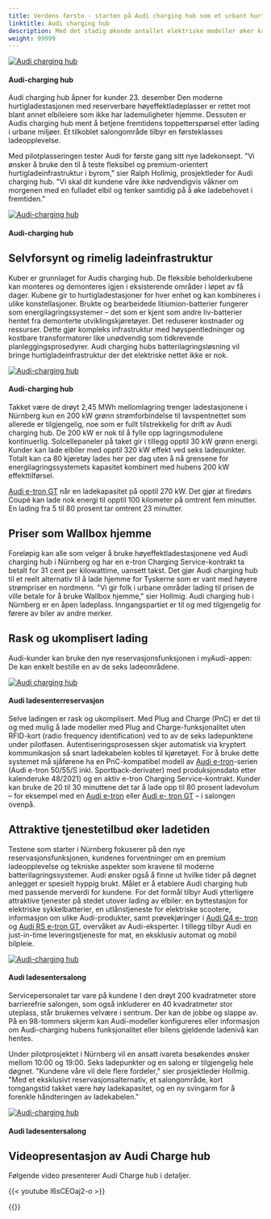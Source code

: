 ```yaml
---
title: Verdens første - starten på Audi charging hub som et urbant hurtigladekonsept
linktitle: Audi charging hub
description: Med det stadig økende antallet elektriske modeller øker kravene til ladeinfrastruktur. I dag på utstillingssenteret i Nürnberg tas den første Audi charging huben i drift som det eneste ladekonseptet i sitt slag i verden.
weight: 99999
---
```

<!-- markdownlint-disable MD033 -->
<figur>
    <a href="https://media.electrichasgoneaudi.net/multimedia/articles/chargehub/chargehub_1.jpg">
        <img src="https://media.electrichasgoneaudi.net/multimedia/articles/chargehub/chargehub_1s.jpg" class="img-fluid" alt="Audi charging hub" title="Audi charging hub">
    </a>
    <figcaption><h4>Audi-charging hub</h4></figcaption>
</figur>

 Audi charging hub åpner for kunder 23. desember Den moderne hurtigladestasjonen med reserverbare høyeffektladeplasser er rettet mot blant annet elbileiere som ikke har lademuligheter hjemme. Dessuten er Audis charging hub ment å betjene fremtidens toppetterspørsel etter lading i urbane miljøer. Et tilkoblet salongområde tilbyr en førsteklasses ladeopplevelse.

Med pilotplasseringen tester Audi for første gang sitt nye ladekonsept. "Vi ønsker å bruke den til å teste fleksibel og premium-orientert hurtigladeinfrastruktur i byrom," sier Ralph Hollmig, prosjektleder for Audi charging hub. "Vi skal dit kundene våre ikke nødvendigvis våkner om morgenen med en fulladet elbil og tenker samtidig på å øke ladebehovet i fremtiden."

<figur>
    <a href="https://media.electrichasgoneaudi.net/multimedia/articles/chargehub/chargehub_2.jpg">
        <img src="https://media.electrichasgoneaudi.net/multimedia/articles/chargehub/chargehub_2s.jpg" class="img-fluid" alt="Audi-charging hub" title="Audi-charging hub">
    </a>
    <figcaption><h4>Audi-charging hub</h4></figcaption>
</figur>

## Selvforsynt og rimelig ladeinfrastruktur

Kuber er grunnlaget for Audis charging hub. De fleksible beholderkubene kan monteres og demonteres igjen i eksisterende områder i løpet av få dager. Kubene gir to hurtigladestasjoner for hver enhet og kan kombineres i ulike konstellasjoner. Brukte og bearbeidede litiumion-batterier fungerer som energilagringssystemer – det som er kjent som andre liv-batterier hentet fra demonterte utviklingskjøretøyer. Det reduserer kostnader og ressurser. Dette gjør kompleks infrastruktur med høyspentledninger og kostbare transformatorer like unødvendig som tidkrevende planleggingsprosedyrer. Audi charging hubs batterilagringsløsning vil bringe hurtigladeinfrastruktur der det elektriske nettet ikke er nok.

<figur>
    <a href="https://media.electrichasgoneaudi.net/multimedia/articles/chargehub/chargehub_3.jpg">
        <img src="https://media.electrichasgoneaudi.net/multimedia/articles/chargehub/chargehub_3s.jpg" class="img-fluid" alt="Audi-charging hub" title="Audi-charging hub">
    </a>
    <figcaption><h4>Audi-charging hub</h4></figcaption>
</figur>

Takket være de drøyt 2,45 MWh mellomlagring trenger ladestasjonene i Nürnberg kun en 200 kW grønn strømforbindelse til lavspentnettet som allerede er tilgjengelig, noe som er fullt tilstrekkelig for drift av Audi charging hub. De 200 kW er nok til å fylle opp lagringsmodulene kontinuerlig. Solcellepaneler på taket gir i tillegg opptil 30 kW grønn energi. Kunder kan lade elbiler med opptil 320 kW effekt ved seks ladepunkter. Totalt kan ca 80 kjøretøy lades her per dag uten å nå grensene for energilagringssystemets kapasitet kombinert med hubens 200 kW effekttilførsel.

[Audi e-tron GT](../../models/e-tron-gt/) når en ladekapasitet på opptil 270 kW. Det gjør at firedørs Coupé kan lade nok energi til opptil 100 kilometer på omtrent fem minutter. En lading fra 5 til 80 prosent tar omtrent 23 minutter.

## Priser som Wallbox hjemme

Foreløpig kan alle som velger å bruke høyeffektladestasjonene ved Audi charging hub i Nürnberg og har en e-tron Charging Service-kontrakt ta betalt for 31 cent per kilowattime, uansett takst. 
Det gjør Audi charging hub til et reelt alternativ til å lade hjemme for Tyskerne som er vant med høyere strømpriser en nordmenn. "Vi gir folk i urbane områder lading til prisen de ville betale for å bruke Wallbox hjemme," sier Hollmig. Audi charging hub i Nürnberg er en åpen ladeplass. Inngangspartiet er til og med tilgjengelig for førere av biler av andre merker.

## Rask og ukomplisert lading

Audi-kunder kan bruke den nye reservasjonsfunksjonen i myAudi-appen: De kan enkelt bestille en av de seks ladeområdene.

<figur>
    <a href="https://media.electrichasgoneaudi.net/multimedia/articles/chargehub/chargehub_6.jpg">
        <img src="https://media.electrichasgoneaudi.net/multimedia/articles/chargehub/chargehub_6s.jpg" class="img-fluid" alt="Audi charging hub" title="Audi charging hub">
    </a>
    <figcaption><h4>Audi ladesenterreservasjon</h4></figcaption>
</figur>


Selve ladingen er rask og ukomplisert. Med Plug and Charge (PnC) er det til og med mulig å lade modeller med Plug and Charge-funksjonalitet uten RFID-kort (radio frequency identification) ved to av de seks ladepunktene under pilotfasen. Autentiseringsprosessen skjer automatisk via kryptert kommunikasjon så snart ladekabelen kobles til kjøretøyet. For å bruke dette systemet må sjåførene ha en PnC-kompatibel modell av [Audi e-tron](../../models/e-tron/)-serien (Audi e-tron 50/55/S inkl. Sportback-derivater) med produksjonsdato etter kalenderuke 48/2021) og en aktiv e-tron Charging Service-kontrakt. Kunder kan bruke de 20 til 30 minuttene det tar å lade opp til 80 prosent ladevolum – for eksempel med en [Audi e-tron](../../models/e-tron/) eller [Audi e- tron GT](../../models/e-tron-gt/) – i salongen ovenpå.

## Attraktive tjenestetilbud øker ladetiden

Testene som starter i Nürnberg fokuserer på den nye reservasjonsfunksjonen, kundenes forventninger om en premium ladeopplevelse og tekniske aspekter som kravene til moderne batterilagringssystemer. Audi ønsker også å finne ut hvilke tider på døgnet anlegget er spesielt hyppig brukt. Målet er å etablere Audi charging hub med passende merverdi for kundene. For det formål tilbyr Audi ytterligere attraktive tjenester på stedet utover lading av elbiler: en byttestasjon for elektriske sykkelbatterier, en utlånstjeneste for elektriske scootere, informasjon om ulike Audi-produkter, samt prøvekjøringer i [Audi Q4 e- tron](../../models/q4-e-tron/) og [Audi RS e-tron GT](../../models/e-tron-gt), overvåket av Audi-eksperter. I tillegg tilbyr Audi en just-in-time leveringstjeneste for mat, en eksklusiv automat og mobil bilpleie.

<figur>
    <a href="https://media.electrichasgoneaudi.net/multimedia/articles/chargehub/chargehub_4.jpg">
        <img src="https://media.electrichasgoneaudi.net/multimedia/articles/chargehub/chargehub_4s.jpg" class="img-fluid" alt="Audi-charging hub" title="Audi-charging hub">
    </a>
    <figcaption><h4>Audi ladesentersalong</h4></figcaption>
</figur>


Servicepersonalet tar vare på kundene I den drøyt 200 kvadratmeter store barrierefrie salongen, som også inkluderer en 40 kvadratmeter stor uteplass, står brukernes velvære i sentrum. Der kan de jobbe og slappe av. På en 98-tommers skjerm kan Audi-modeller konfigureres eller informasjon om Audi-charging hubens funksjonalitet eller bilens gjeldende ladenivå kan hentes.

Under pilotprosjektet i Nürnberg vil en ansatt ivareta besøkendes ønsker mellom 10:00 og 19:00. Seks ladepunkter og en salong er tilgjengelig hele døgnet. "Kundene våre vil dele flere fordeler," sier prosjektleder Hollmig. "Med et eksklusivt reservasjonsalternativ, et salongområde, kort tomgangstid takket være høy ladekapasitet, og en ny svingarm for å forenkle håndteringen av ladekabelen."

<figur>
    <a href="https://media.electrichasgoneaudi.net/multimedia/articles/chargehub/chargehub_5.jpg">
        <img src="https://media.electrichasgoneaudi.net/multimedia/articles/chargehub/chargehub_5s.jpg" class="img-fluid" alt="Audi-charging hub" title="Audi-charging hub">
    </a>
    <figcaption><h4>Audi ladesentersalong</h4></figcaption>
</figur>

## Videopresentasjon av Audi Charge hub

Følgende video presenterer Audi Charge hub i detaljer.

 {{< youtube l6sCEOaj2-o >}}

{{<children description="true" />}}

